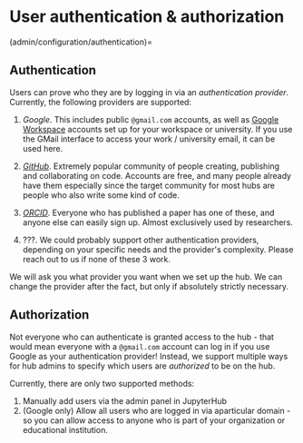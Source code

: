# User authentication & authorization

(admin/configuration/authentication)=
## Authentication

Users can prove who they are by logging in via an *authentication provider*. Currently, the following providers are supported:

1. *Google*. This includes public `@gmail.com` accounts, as well as [Google Workspace](https://workspace.google.com/) accounts set up for your workspace or university. If you use the GMail interface to access your work / university email, it can be used here.

2. [*GitHub*](https://github.com/). Extremely popular community of people creating, publishing and collaborating on code. Accounts are free, and many people already have them especially since the target community for most hubs are people who also write some kind of code.

3. [*ORCID*](https://orcid.org/). Everyone who has published a paper has one of these, and anyone else can easily sign up. Almost exclusively used by researchers.

4. ???. We could probably support other authentication providers, depending on your specific needs and the provider's complexity. Please reach out to us if none of these 3 work.

We will ask you what provider you want when we set up the hub. We can change the provider after the fact, but only if absolutely strictly necessary.

## Authorization

Not everyone who can authenticate is granted access to the hub - that
would mean everyone with a `@gmail.com` account can log in if you use Google as your authentication provider! Instead, we support multiple ways for hub admins to specify which users are *authorized* to be on the hub.

Currently, there are only two supported methods:

1. Manually add users via the admin panel in JupyterHub
2. (Google only) Allow all users who are logged in via aparticular domain - so you can allow access to anyone who is part of your organization or educational institution.

